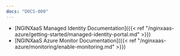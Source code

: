 ```yaml
---
docs: "DOCS-000"
---
```


- [NGINXaaS Managed Identity Documentation]({{< ref "/nginxaas-azure/getting-started/managed-identity-portal.md" >}})
- [NGINXaaS Azure Monitor Documentation]({{< ref "/nginxaas-azure/monitoring/enable-monitoring.md" >}})